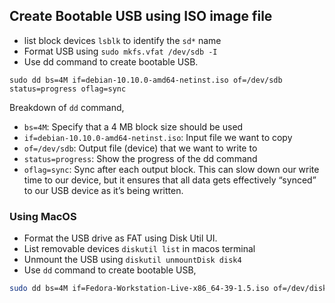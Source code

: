 ## Create Bootable USB using ISO image file
- list block devices `lsblk` to identify the `sd*` name
- Format USB using `sudo mkfs.vfat /dev/sdb -I`
- Use dd command to create bootable USB.
```
sudo dd bs=4M if=debian-10.10.0-amd64-netinst.iso of=/dev/sdb status=progress oflag=sync
```
Breakdown of `dd` command,
  - `bs=4M`: Specify that a 4 MB block size should be used
  - `if=debian-10.10.0-amd64-netinst.iso`: Input file we want to copy
  - `of=/dev/sdb`: Output file (device) that we want to write to
  - `status=progress`: Show the progress of the dd command
  - `oflag=sync`: Sync after each output block. This can slow down our write time to our device, but it ensures that all data gets effectively “synced” to our USB device as it’s being written.

### Using MacOS
- Format the USB drive as FAT using Disk Util UI.
- List removable devices `diskutil list` in macos terminal
- Unmount the USB using `diskutil unmountDisk disk4`
- Use `dd` command to create bootable USB,
```bash
sudo dd bs=4M if=Fedora-Workstation-Live-x86_64-39-1.5.iso of=/dev/disk4 status=progress oflag=sync
```
